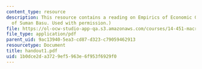 ```yaml
---
content_type: resource
description: This resource contains a reading on Empirics of Economic Growth. (Courtesy
  of Suman Basu. Used with permission.)
file: https://ol-ocw-studio-app-qa.s3.amazonaws.com/courses/14-451-macroeconomic-theory-i-spring-2007/1b0dce2da3729ef5963e6f953f6929f0_handout1.pdf
file_type: application/pdf
parent_uid: 9ac13940-5ea3-cd87-d323-c79059462913
resourcetype: Document
title: handout1.pdf
uid: 1b0dce2d-a372-9ef5-963e-6f953f6929f0
---
```

